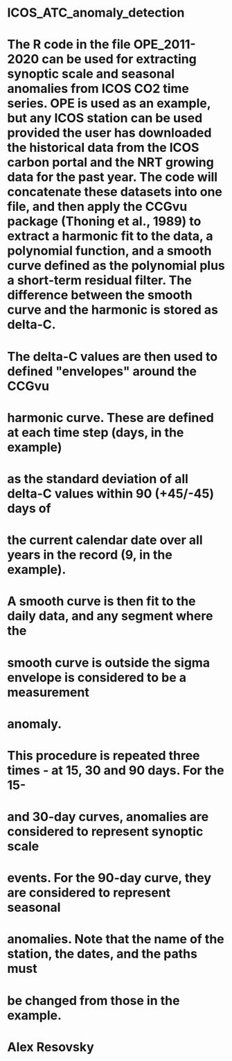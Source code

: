# ICOS_ATC_anomaly_detection

# The R code in the file OPE_2011-2020 can be used for extracting synoptic scale and seasonal anomalies from ICOS CO2 time series. OPE is used as an example, but any ICOS station can be used provided the user has downloaded the historical data from the ICOS carbon portal and the NRT growing data for the past year. The code will concatenate these datasets into one file, and then apply the CCGvu package (Thoning et al., 1989) to extract a harmonic fit to the data, a polynomial function, and a smooth curve defined as the polynomial plus a short-term residual filter.  The difference between the smooth curve and the harmonic is stored as delta-C.

# The delta-C values are then used to defined "envelopes" around the CCGvu 
# harmonic curve.  These are defined at each time step (days, in the example)
# as the standard deviation of all delta-C values within 90 (+45/-45) days of
# the current calendar date over all years in the record (9, in the example).
# A smooth curve is then fit to the daily data, and any segment where the 
# smooth curve is outside the sigma envelope is considered to be a measurement
# anomaly.

# This procedure is repeated three times - at 15, 30 and 90 days. For the 15-
# and 30-day curves, anomalies are considered to represent synoptic scale 
# events.  For the 90-day curve, they are considered to represent seasonal 
# anomalies.  Note that the name of the station, the dates, and the paths must
# be changed from those in the example.

# Alex Resovsky
